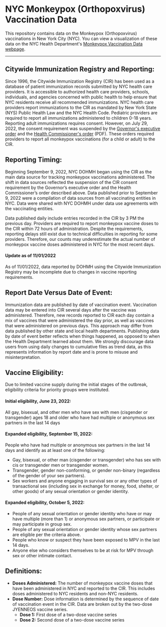 # NYC Monkeypox (Orthopoxvirus) Vaccination Data
This repository contains data on the Monkeypox (Orthopoxvirus) vaccinations in New York City (NYC). You can view a visualization of these data on the NYC Health Department's [Monkeypox Vaccination Data webpage](https://www1.nyc.gov/site/doh/data/health-tools/monkeypox.page#vaccine).

***

## Citywide Immunization Registry and Reporting:
Since 1996, the Citywide Immunization Registry (CIR) has been used as a database of patient immunization records submitted by NYC health care providers. It is accessible to authorized health care providers, schools, individuals, and agencies concerned with public health to help ensure that NYC residents receive all recommended immunizations. NYC health care providers report immunizations to the CIR as mandated by New York State (NYS) Public Health Law and the NYC Health Code. Pediatric providers are required to report all immunizations administered to children 0-18 years. Reporting adult immunizations requires consent. However, on July 29, 2022, the consent requirement was suspended by the [Governor&apos;s executive order](https://www.governor.ny.gov/executive-order/no-20-declaring-disaster-state-new-york) and the [Health Commissioner&apos;s order](https://www1.nyc.gov/assets/doh/downloads/pdf/monkeypox/monkeypox-order-reporting-vaccination-information.pdf) (PDF). These orders required providers to report all monkeypox vaccinations (for a child or adult) to the CIR.

## Reporting Timing:
Beginning September 9, 2022, NYC DOHMH began using the CIR as the main data source for tracking monkeypox vaccinations administered. The shift in data sources reflected the suspension of the CIR consent requirement by the Governor’s executive order and the Health Commissioner’s order described above. Data published prior to September 9, 2022 were a compilation of data sources from all vaccinating entities in NYC. Data were shared with NYC DOHMH under data use agreements with the vaccinating entities.

Data published daily include entries recorded in the CIR by 3 PM the previous day. Providers are required to report monkeypox vaccine doses to the CIR within 72 hours of administration. Despite the requirements, reporting delays still exist due to technical difficulties in reporting for some providers. Therefore, our counts may underestimate the actual number of monkeypox vaccine doses administered in NYC for the most recent days.

#### Update as of 11/01/2022 
As of 11/01/2022, data reported by DOHMH using the Citywide Immunization Registry may be incomplete due to changes in vaccine reporting requirements. 

## Report Date Versus Date of Event:
Immunization data are published by date of vaccination event. Vaccination data may be entered into CIR several days after the vaccine was administered. Therefore, new records reported to CIR each day contain a mix of vaccines that were administered the day prior, as well as vaccines that were administered on previous days.
This approach may differ from data published by other state and local health departments. Publishing data by date of event better reflects when things happened, as opposed to when the Health Department learned about them. We strongly discourage data users from using daily changes to cumulative files as trend data, as this represents information by report date and is prone to misuse and misinterpretation.

## Vaccine Eligibility:
Due to limited vaccine supply during the initial stages of the outbreak, eligibility criteria for priority groups were instituted.
#### Initial eligibility, June 23, 2022: 
All gay, bisexual, and other men who have sex with men (cisgender or transgender) ages 18 and older who have had multiple or anonymous sex partners in the last 14 days
#### Expanded eligibility, September 15, 2022:
People who have had multiple or anonymous sex partners in the last 14 days and identify as at least one of the following:
- Gay, bisexual, or other man (cisgender or transgender) who has sex with cis or transgender men or transgender women. 
- Transgender, gender non-conforming, or gender non-binary (regardless of the gender of your sex partners). 
- Sex workers and anyone engaging in survival sex or any other types of transactional sex (including sex in exchange for money, food, shelter, or other goods) of any sexual orientation or gender identity. 

#### Expanded eligibility, October 5, 2022:
- People of any sexual orientation or gender identity who have or may have multiple (more than 1) or anonymous sex partners, or participate or may participate in group sex.
- People of any sexual orientation or gender identity whose sex partners are eligible per the criteria above.
- People who know or suspect they have been exposed to MPV in the last 14 days.
- Anyone else who considers themselves to be at risk for MPV through sex or other intimate contact.

## Definitions: 
- **Doses Administered:** The number of monkeypox vaccine doses that have been administered in NYC and reported to the CIR. This includes doses administered to NYC residents and non-NYC residents. 
- **Dose Number:** Dose information is determined by the sequence of date of vaccination event in the CIR. Data are broken out by the two-dose JYENNEOS vaccine series. 
  - **Dose 1:** First dose of a two-dose vaccine series
  - **Dose 2:** Second dose of a two-dose vaccine series 


